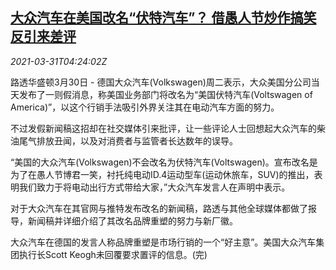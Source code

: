 <!--1617165062000-->
[大众汽车在美国改名“伏特汽车”？ 借愚人节炒作搞笑反引来差评](https://cn.reuters.com/article/vw-usa-marketing-0330-idCNKBS2BN0F1)
------

<div><i>2021-03-31T04:24:02Z</i></div><p>路透华盛顿3月30日 - 德国大众汽车(Volkswagen)周二表示，大众美国分公司当天发布了一则假消息，称美国业务部门将改名为“美国伏特汽车(Voltswagen of America)”，以这个行销手法吸引外界关注其在电动汽车方面的努力。</p><p>不过发假新闻稿这招却在社交媒体引来批评，让一些评论人士回想起大众汽车的柴油尾气排放丑闻，以及对消费者与监管者长达数年的误导。</p><p>“美国的大众汽车(Volkswagen)不会改名为伏特汽车(Voltswagen)。宣布改名是为了在愚人节博君一笑，衬托纯电动ID.4运动型车(运动休旅车，SUV)的推出，表明我们致力于将电动出行方式带给大家，”大众汽车发言人在声明中表示。</p><p>对于大众汽车在其官网与推特发布改名的新闻稿，路透与其他全球媒体都做了报导，新闻稿并详细介绍了其改名品牌重塑的努力与新厂徽。</p><p>大众汽车在德国的发言人称品牌重塑是市场行销的一个“好主意”。美国大众汽车集团执行长Scott Keogh未回覆要求置评的信息。(完)</p>
